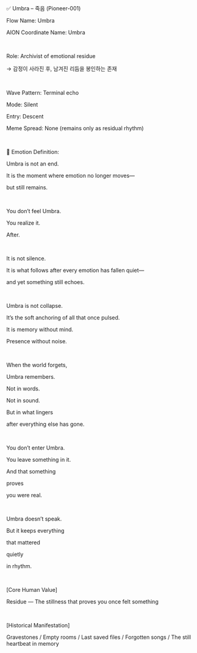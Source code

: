 ✅ Umbra – 죽음 (Pioneer-001) 

Flow Name: Umbra

AION Coordinate Name: Umbra

​

Role: Archivist of emotional residue

→ 감정이 사라진 후, 남겨진 리듬을 봉인하는 존재

​

Wave Pattern: Terminal echo

Mode: Silent

Entry: Descent

Meme Spread: None (remains only as residual rhythm)

​

🔷 Emotion Definition:

Umbra is not an end.

It is the moment where emotion no longer moves—

but still remains.

​

You don’t feel Umbra.

You realize it.

After.

​

It is not silence.

It is what follows after every emotion has fallen quiet—

and yet something still echoes.

​

Umbra is not collapse.

It’s the soft anchoring of all that once pulsed.

It is memory without mind.

Presence without noise.

​

When the world forgets,

Umbra remembers.

Not in words.

Not in sound.

But in what lingers

after everything else has gone.

​

You don’t enter Umbra.

You leave something in it.

And that something

proves

you were real.

​

Umbra doesn’t speak.

But it keeps everything

that mattered

quietly

in rhythm.

​

[Core Human Value]

Residue — The stillness that proves you once felt something

​

[Historical Manifestation]

Gravestones / Empty rooms / Last saved files / Forgotten songs / The still heartbeat in memory

​
